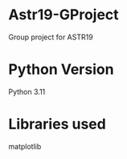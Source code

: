 # Astr19-GProject
Group project for ASTR19

# Python Version
Python 3.11

# Libraries used
matplotlib
